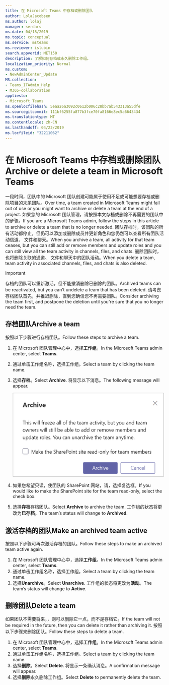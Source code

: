 ```yaml
---
title: 在 Microsoft Teams 中存档或删除团队
author: LolaJacobsen
ms.author: lolaj
manager: serdars
ms.date: 04/18/2019
ms.topic: conceptual
ms.service: msteams
ms.reviewer: islubin
search.appverid: MET150
description: 了解如何存档或永久删除工作组。
localization_priority: Normal
ms.custom:
- NewAdminCenter_Update
MS.collection:
- Teams_ITAdmin_Help
- M365-collaboration
appliesto:
- Microsoft Teams
ms.openlocfilehash: 5eaa26a3092c0612b006c28bb7ab543313a55dfe
ms.sourcegitcommit: 111bf6255fa877b3fce70fa8166e8ec5a6643434
ms.translationtype: MT
ms.contentlocale: zh-CN
ms.lasthandoff: 04/23/2019
ms.locfileid: "32211062"
---
```

<a name="archive-or-delete-a-team-in-microsoft-teams"></a><span data-ttu-id="73156-103">在 Microsoft Teams 中存档或删除团队</span><span class="sxs-lookup"><span data-stu-id="73156-103">Archive or delete a team in Microsoft Teams</span></span>
===========================================

<span data-ttu-id="73156-104">一段时间，团队中的 Microsoft 团队创建可能属于使用不足或可能想要存档或删除项目的末尾团队。</span><span class="sxs-lookup"><span data-stu-id="73156-104">Over time, a team created in Microsoft Teams might fall out of use or you might want to archive or delete a team at the end of a project.</span></span> <span data-ttu-id="73156-105">如果您的 Microsoft 团队管理，请按照本文存档或删除不再需要的团队中的步骤。</span><span class="sxs-lookup"><span data-stu-id="73156-105">If you are a Microsoft Teams admin, follow the steps in this article to archive or delete a team that is no longer needed.</span></span> <span data-ttu-id="73156-106">团队存档时，该团队的所有活动都停止，但仍可以添加或删除成员并更新角色和您仍然可以查看所有团队活动信道、 文件和聊天。</span><span class="sxs-lookup"><span data-stu-id="73156-106">When you archive a team, all activity for that team ceases, but you can still add or remove members and update roles and you can still view all the team activity in channels, files, and chats.</span></span> <span data-ttu-id="73156-107">删除团队时，也将删除关联的通道、 文件和聊天中的团队活动。</span><span class="sxs-lookup"><span data-stu-id="73156-107">When you delete a team, team activity in associated channels, files, and chats is also deleted.</span></span> 

> [!IMPORTANT]
> <span data-ttu-id="73156-108">存档的团队可以重新激活，但不能撤消删除已删除的团队。</span><span class="sxs-lookup"><span data-stu-id="73156-108">Archived teams can be reactivated, but you can’t undelete a team that has been deleted.</span></span> <span data-ttu-id="73156-109">请考虑存档团队首先，并推迟删除，直到您确信您不再需要团队。</span><span class="sxs-lookup"><span data-stu-id="73156-109">Consider archiving the team first, and postpone the deletion until you're sure that you no longer need the team.</span></span>

## <a name="archive-a-team"></a><span data-ttu-id="73156-110">存档团队</span><span class="sxs-lookup"><span data-stu-id="73156-110">Archive a team</span></span>

<span data-ttu-id="73156-111">按照以下步骤进行存档团队。</span><span class="sxs-lookup"><span data-stu-id="73156-111">Follow these steps to archive a team.</span></span>

1. <span data-ttu-id="73156-112">在 Microsoft 团队管理中心中，选择**工作组**。</span><span class="sxs-lookup"><span data-stu-id="73156-112">In the Microsoft Teams admin center, select **Teams**.</span></span>
2. <span data-ttu-id="73156-113">通过单击工作组名称，选择工作组。</span><span class="sxs-lookup"><span data-stu-id="73156-113">Select a team by clicking the team name.</span></span>
3. <span data-ttu-id="73156-114">选择**存档**。</span><span class="sxs-lookup"><span data-stu-id="73156-114">Select **Archive**.</span></span> <span data-ttu-id="73156-115">将显示以下消息。</span><span class="sxs-lookup"><span data-stu-id="73156-115">The following message will appear.</span></span>

    ![屏幕截图的团队存档消息](media/teams-archive-message.png)

4. <span data-ttu-id="73156-117">如果您希望只读，使团队的 SharePoint 网站，请，选择复选框。</span><span class="sxs-lookup"><span data-stu-id="73156-117">If you would like to make the SharePoint site for the team read-only, select the check box.</span></span>
5. <span data-ttu-id="73156-118">选择**存档**存档团队。</span><span class="sxs-lookup"><span data-stu-id="73156-118">Select **Archive** to archive the team.</span></span> <span data-ttu-id="73156-119">工作组的状态将更改为**已存档**。</span><span class="sxs-lookup"><span data-stu-id="73156-119">The team’s status will change to **Archived**.</span></span>

## <a name="make-an-archived-team-active"></a><span data-ttu-id="73156-120">激活存档的团队</span><span class="sxs-lookup"><span data-stu-id="73156-120">Make an archived team active</span></span>

<span data-ttu-id="73156-121">按照以下步骤可再次激活存档的团队。</span><span class="sxs-lookup"><span data-stu-id="73156-121">Follow these steps to make an archived team active again.</span></span>

1. <span data-ttu-id="73156-122">在 Microsoft 团队管理中心中，选择**工作组**。</span><span class="sxs-lookup"><span data-stu-id="73156-122">In the Microsoft Teams admin center, select **Teams**.</span></span>
2. <span data-ttu-id="73156-123">通过单击工作组名称，选择工作组。</span><span class="sxs-lookup"><span data-stu-id="73156-123">Select a team by clicking the team name.</span></span>
3. <span data-ttu-id="73156-124">选择**Unarchive**。</span><span class="sxs-lookup"><span data-stu-id="73156-124">Select **Unarchive**.</span></span> <span data-ttu-id="73156-125">工作组的状态将更改为**活动**。</span><span class="sxs-lookup"><span data-stu-id="73156-125">The team’s status will change to **Active**.</span></span>

## <a name="delete-a-team"></a><span data-ttu-id="73156-126">删除团队</span><span class="sxs-lookup"><span data-stu-id="73156-126">Delete a team</span></span>

<span data-ttu-id="73156-127">如果团队不需要将来，，则可以删除它一点，而不是存档它。</span><span class="sxs-lookup"><span data-stu-id="73156-127">If the team will not be required in the future, then you can delete it rather than archiving it.</span></span> <span data-ttu-id="73156-128">按照以下步骤来删除团队。</span><span class="sxs-lookup"><span data-stu-id="73156-128">Follow these steps to delete a team.</span></span>

1.  <span data-ttu-id="73156-129">在 Microsoft 团队管理中心中，选择**工作组**。</span><span class="sxs-lookup"><span data-stu-id="73156-129">In the Microsoft Teams admin center, select **Teams**.</span></span>
2.  <span data-ttu-id="73156-130">通过单击工作组名称，选择工作组。</span><span class="sxs-lookup"><span data-stu-id="73156-130">Select a team by clicking the team name.</span></span>
3.  <span data-ttu-id="73156-131">选择**删除**。</span><span class="sxs-lookup"><span data-stu-id="73156-131">Select **Delete**.</span></span> <span data-ttu-id="73156-132">将显示一条确认消息。</span><span class="sxs-lookup"><span data-stu-id="73156-132">A confirmation message will appear.</span></span>
4.  <span data-ttu-id="73156-133">选择**删除**永久删除工作组。</span><span class="sxs-lookup"><span data-stu-id="73156-133">Select **Delete** to permanently delete the team.</span></span>



